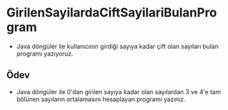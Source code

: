# GirilenSayilardaCiftSayilariBulanProgram
  * Java döngüler ile kullanıcının girdiği sayıya kadar çift olan sayıları bulan programı yazıyoruz.

## Ödev
  * Java döngüler ile 0'dan girilen sayıya kadar olan sayılardan 3 ve 4'e tam bölünen sayıların ortalamasını hesaplayan programı yazınız.
